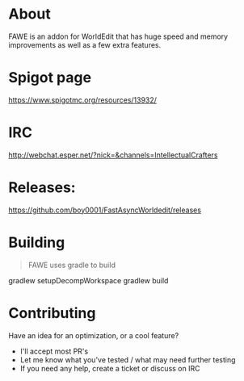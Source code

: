 # About
FAWE is an addon for WorldEdit that has huge speed and memory improvements as well as a few extra features.

# Spigot page
https://www.spigotmc.org/resources/13932/

# IRC
http://webchat.esper.net/?nick=&channels=IntellectualCrafters

# Releases:
https://github.com/boy0001/FastAsyncWorldedit/releases

# Building
> FAWE uses gradle to build

gradlew setupDecompWorkspace
gradlew build

# Contributing
Have an idea for an optimization, or a cool feature?
 - I'll accept most PR's
 - Let me know what you've tested / what may need further testing
 - If you need any help, create a ticket or discuss on IRC